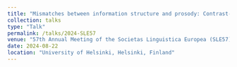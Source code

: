 ```yaml
---
title: "Mismatches between information structure and prosody: Contrast-marking in spoken British English"
collection: talks
type: "Talk"
permalink: /talks/2024-SLE57
venue: "57th Annual Meeting of the Societas Linguistica Europea (SLE57)"
date: 2024-08-22
location: "University of Helsinki, Helsinki, Finland"
---
```



